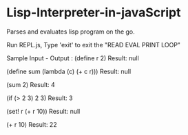 # Lisp-Interpreter-in-javaScript

Parses and evaluates lisp program on the go.

Run REPL.js, Type 'exit' to exit the "READ EVAL PRINT LOOP"

Sample Input - Output :
(define r 2)
Result: null

(define sum (lambda (c) (+ c r)))
Result: null

(sum 2)
Result: 4

(if (> 2 3) 2 3)
Result: 3

(set! r (+ r 10))
Result: null

(+ r 10)
Result: 22
